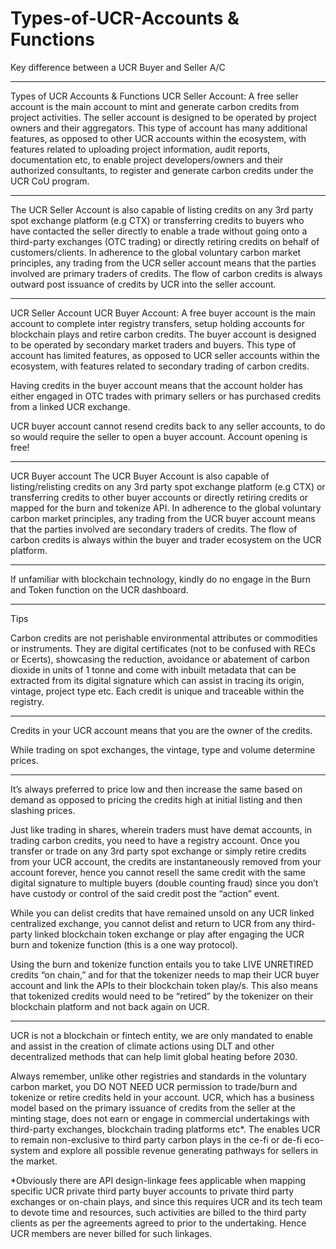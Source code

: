 # Types-of-UCR-Accounts & Functions
Key difference between a UCR Buyer and Seller A/C
__________________
Types of UCR Accounts & Functions
UCR Seller Account: A free seller account is the main account to mint and generate carbon credits from project activities. The seller account is designed to be operated by project owners and their aggregators. This type of account has many additional features, as opposed to other UCR accounts within the ecosystem, with features related to uploading project information, audit reports, documentation etc, to enable project developers/owners and their authorized consultants, to register and generate carbon credits under the UCR CoU program.
______________________
The UCR Seller Account is also capable of listing credits on any 3rd party spot exchange platform (e.g CTX) or transferring credits to buyers who have contacted the seller directly to enable a trade without going onto a third-party exchanges (OTC trading) or directly retiring credits on behalf of customers/clients. In adherence to the global voluntary carbon market principles, any trading from the UCR seller account means that the parties involved are primary traders of credits. The flow of carbon credits is always outward post issuance of credits by UCR into the seller account.

____________________
UCR Seller Account
UCR Buyer Account: A free buyer account is the main account to complete inter registry transfers, setup holding accounts for blockchain plays and retire carbon credits. The buyer account is designed to be operated by secondary market traders and buyers. This type of account has limited features, as opposed to UCR seller accounts within the ecosystem, with features related to secondary trading of carbon credits.

Having credits in the buyer account means that the account holder has either engaged in OTC trades with primary sellers or has purchased credits from a linked UCR exchange.

UCR buyer account cannot resend credits back to any seller accounts, to do so would require the seller to open a buyer account. Account opening is free!

_________________
UCR Buyer account
The UCR Buyer Account is also capable of listing/relisting credits on any 3rd party spot exchange platform (e.g CTX) or transferring credits to other buyer accounts or directly retiring credits or mapped for the burn and tokenize API. In adherence to the global voluntary carbon market principles, any trading from the UCR buyer account means that the parties involved are secondary traders of credits. The flow of carbon credits is always within the buyer and trader ecosystem on the UCR platform.
___________________
If unfamiliar with blockchain technology, kindly do no engage in the Burn and Token function on the UCR dashboard.
______________
Tips

Carbon credits are not perishable environmental attributes or commodities or instruments. They are digital certificates (not to be confused with RECs or Ecerts), showcasing the reduction, avoidance or abatement of carbon dioxide in units of 1 tonne and come with inbuilt metadata that can be extracted from its digital signature which can assist in tracing its origin, vintage, project type etc. Each credit is unique and traceable within the registry.
________________
Credits in your UCR account means that you are the owner of the credits.

While trading on spot exchanges, the vintage, type and volume determine prices.
________________
It’s always preferred to price low and then increase the same based on demand as opposed to pricing the credits high at initial listing and then slashing prices.

Just like trading in shares, wherein traders must have demat accounts, in trading carbon credits, you need to have a registry account. Once you transfer or trade on any 3rd party spot exchange or simply retire credits from your UCR account, the credits are instantaneously removed from your account forever, hence you cannot resell the same credit with the same digital signature to multiple buyers (double counting fraud) since you don’t have custody or control of the said credit post the “action” event.

While you can delist credits that have remained unsold on any UCR linked centralized exchange, you cannot delist and return to UCR from any third-party linked blockchain token exchange or play after engaging the UCR burn and tokenize function (this is a one way protocol).

Using the burn and tokenize function entails you to take LIVE UNRETIRED credits “on chain,” and for that the tokenizer needs to map their UCR buyer account and link the APIs to their blockchain token play/s. This also means that tokenized credits would need to be “retired” by the tokenizer on their blockchain platform and not back again on UCR.
_______________
UCR is not a blockchain or fintech entity, we are only mandated to enable and assist in the creation of climate actions using DLT and other decentralized methods that can help limit global heating before 2030.

Always remember, unlike other registries and standards in the voluntary carbon market, you DO NOT NEED UCR permission to trade/burn and tokenize or retire credits held in your account. UCR, which has a business model based on the primary issuance of credits from the seller at the minting stage, does not earn or engage in commercial undertakings with third-party exchanges, blockchain trading platforms etc*. The enables UCR to remain non-exclusive to third party carbon plays in the ce-fi or de-fi eco-system and explore all possible revenue generating pathways for sellers in the market.

*Obviously there are API design-linkage fees applicable when mapping specific UCR private third party buyer accounts to private third party exchanges or on-chain plays, and since this requires UCR and its tech team to devote time and resources, such activities are billed to the third party clients as per the agreements agreed to prior to the undertaking. Hence UCR members are never billed for such linkages.
